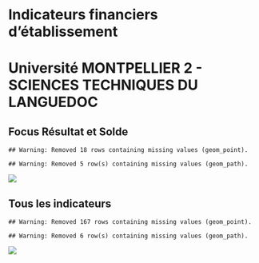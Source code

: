 Indicateurs financiers d’établissement
================

# Université MONTPELLIER 2 - SCIENCES TECHNIQUES DU LANGUEDOC

## Focus Résultat et Solde

    ## Warning: Removed 18 rows containing missing values (geom_point).

    ## Warning: Removed 5 row(s) containing missing values (geom_path).

![](université_montpellier_2___sciences_techniques_du_languedoc_files/figure-gfm/etab.focus-1.png)<!-- -->

## Tous les indicateurs

    ## Warning: Removed 167 rows containing missing values (geom_point).

    ## Warning: Removed 6 row(s) containing missing values (geom_path).

![](université_montpellier_2___sciences_techniques_du_languedoc_files/figure-gfm/etab-1.png)<!-- -->
